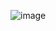 ![image](https://cloud.githubusercontent.com/assets/25205868/22675134/799cfe08-eca9-11e6-9ced-8e0a5dfb8071.PNG)

